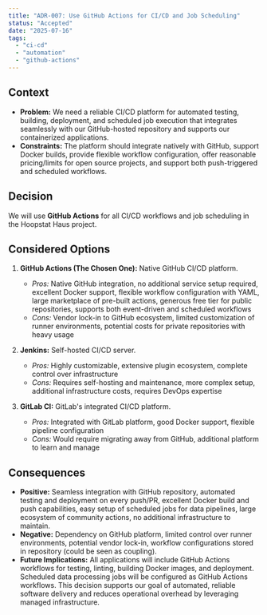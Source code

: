 ```yaml
---
title: "ADR-007: Use GitHub Actions for CI/CD and Job Scheduling"
status: "Accepted"
date: "2025-07-16"
tags:
  - "ci-cd"
  - "automation"
  - "github-actions"
---
```


## Context

* **Problem:** We need a reliable CI/CD platform for automated testing, building, deployment, and scheduled job execution that integrates seamlessly with our GitHub-hosted repository and supports our containerized applications.
* **Constraints:** The platform should integrate natively with GitHub, support Docker builds, provide flexible workflow configuration, offer reasonable pricing/limits for open source projects, and support both push-triggered and scheduled workflows.

## Decision

We will use **GitHub Actions** for all CI/CD workflows and job scheduling in the Hoopstat Haus project.

## Considered Options

1. **GitHub Actions (The Chosen One):** Native GitHub CI/CD platform.
   * *Pros:* Native GitHub integration, no additional service setup required, excellent Docker support, flexible workflow configuration with YAML, large marketplace of pre-built actions, generous free tier for public repositories, supports both event-driven and scheduled workflows
   * *Cons:* Vendor lock-in to GitHub ecosystem, limited customization of runner environments, potential costs for private repositories with heavy usage

2. **Jenkins:** Self-hosted CI/CD server.
   * *Pros:* Highly customizable, extensive plugin ecosystem, complete control over infrastructure
   * *Cons:* Requires self-hosting and maintenance, more complex setup, additional infrastructure costs, requires DevOps expertise

3. **GitLab CI:** GitLab's integrated CI/CD platform.
   * *Pros:* Integrated with GitLab platform, good Docker support, flexible pipeline configuration
   * *Cons:* Would require migrating away from GitHub, additional platform to learn and manage

## Consequences

* **Positive:** Seamless integration with GitHub repository, automated testing and deployment on every push/PR, excellent Docker build and push capabilities, easy setup of scheduled jobs for data pipelines, large ecosystem of community actions, no additional infrastructure to maintain.
* **Negative:** Dependency on GitHub platform, limited control over runner environments, potential vendor lock-in, workflow configurations stored in repository (could be seen as coupling).
* **Future Implications:** All applications will include GitHub Actions workflows for testing, linting, building Docker images, and deployment. Scheduled data processing jobs will be configured as GitHub Actions workflows. This decision supports our goal of automated, reliable software delivery and reduces operational overhead by leveraging managed infrastructure.